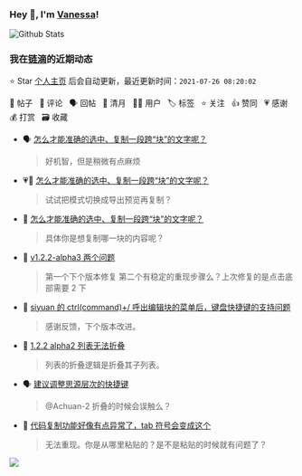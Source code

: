 ### Hey 👋, I'm [Vanessa](http://vanessa.b3log.org/)!

![Github Stats](https://github-readme-stats.vercel.app/api?username=Vanessa219&show_icons=true)

<!--events start -->

### 我在[链滴](https://ld246.com)的近期动态

⭐️ Star [个人主页](https://github.com/Vanessa219/Vanessa219) 后会自动更新，最近更新时间：`2021-07-26 08:20:02`

📝 帖子 &nbsp; 💬 评论 &nbsp; 🗣 回帖 &nbsp; 🌙 清月 &nbsp; 👨‍💻 用户 &nbsp; 🏷️ 标签 &nbsp; ⭐️ 关注 &nbsp; 👍 赞同 &nbsp; 💗 感谢 &nbsp; 💰 打赏 &nbsp; 🗃 收藏

* 🗣 [怎么才能准确的选中、复制一段跨“块”的文字呢？](https://ld246.com/article/1627197299080/comment/1627216566588#comments)

  > 好机智，但是稍微有点麻烦
* 💗💬 [怎么才能准确的选中、复制一段跨“块”的文字呢？](https://ld246.com/article/1627197299080/comment/1627216566588#comments)

  > 试试把模式切换成导出预览再复制？
* 💬 [怎么才能准确的选中、复制一段跨“块”的文字呢？](https://ld246.com/article/1627197299080/comment/1627232461438#comments)

  > 具体你是想复制哪一块的内容呢？
* 💬 [v1.2.2-alpha3 两个问题](https://ld246.com/article/1627198121938/comment/1627231735061#comments)

  > 第一个下个版本修复 第二个有稳定的重现步骤么？上次修复的是点击底部需要 2 下
* 💬 [siyuan 的 ctrl(command)+/ 呼出编辑块的菜单后，键盘快捷键的支持问题](https://ld246.com/article/1627176977157/comment/1627216659724#comments)

  > 感谢反馈，下个版本改进。
* 💬 [1.2.2 alpha2 列表无法折叠](https://ld246.com/article/1627178664673/comment/1627180601672#comments)

  > 列表的折叠逻辑是折叠其子列表。
* 🗣 [建议调整思源层次的快捷键](https://ld246.com/article/1627053595538/comment/1627126528295#comments)

  > @Achuan-2 折叠的时候会误触么？
* 💬 [代码复制功能好像有点异常了，tab 符号会变成这个](https://ld246.com/article/1627112683501/comment/1627127157364#comments)

  > 无法重现。你是从哪里粘贴的？是不是粘贴的时候就有问题了？


<!--events end -->

<a title="Hits" target="_blank" href="https://github.com/Vanessa219/Vanessa219"><img src="https://hits.b3log.org/Vanessa219/Vanessa219.svg"></a>
